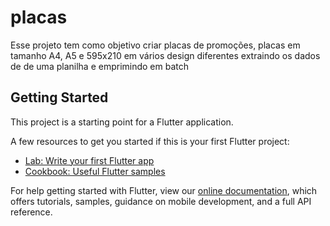 # placas

Esse projeto tem como objetivo criar placas de promoções, placas em tamanho A4, A5 e 595x210 em vários design diferentes extraindo os dados de de uma planilha e emprimindo em batch

## Getting Started

This project is a starting point for a Flutter application.

A few resources to get you started if this is your first Flutter project:

- [Lab: Write your first Flutter app](https://flutter.dev/docs/get-started/codelab)
- [Cookbook: Useful Flutter samples](https://flutter.dev/docs/cookbook)

For help getting started with Flutter, view our
[online documentation](https://flutter.dev/docs), which offers tutorials,
samples, guidance on mobile development, and a full API reference.
